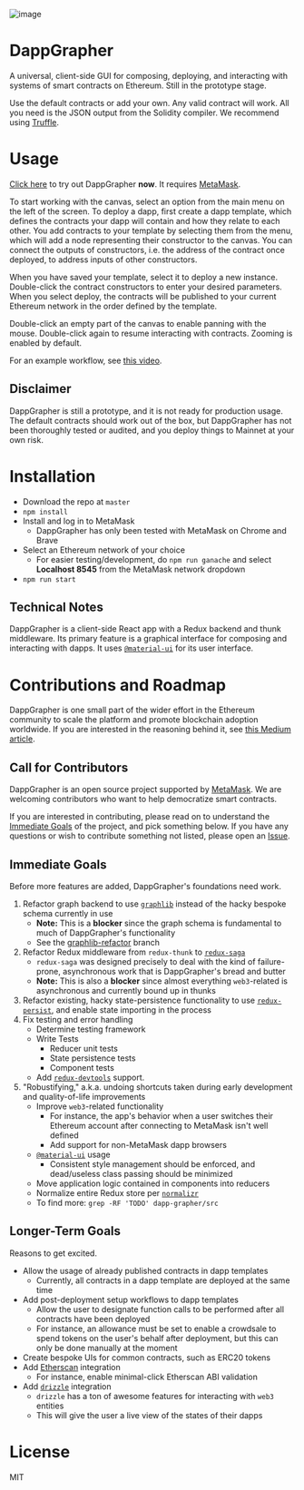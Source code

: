 ![image](https://i.postimg.cc/524SRXbs/Dapp-Grapher-0-0-1.png)

# DappGrapher
A universal, client-side GUI for composing, deploying, and interacting with
systems of smart contracts on Ethereum. Still in the prototype stage.

Use the default contracts or add your own. Any valid contract will work.
All you need is the JSON output from the Solidity compiler. We recommend using [Truffle](https://www.npmjs.com/package/truffle).

# Usage
[Click here](https://rekmarks.github.io/dapp-grapher/) to try out DappGrapher **now**. It requires [MetaMask](https://metamask.io).

To start working with the canvas, select an option from the main menu on the left of the screen. To deploy a dapp, first create a dapp template, which defines the contracts your dapp will contain and how they relate to each other. You add contracts to your template by selecting them from the menu, which will add a node representing their constructor to the canvas. You can connect the outputs of constructors, i.e. the address of the contract once deployed, to address inputs of other constructors.

When you have saved your template, select it to deploy a new instance. Double-click the contract constructors to enter your desired parameters. When you select deploy, the contracts will be published to your current Ethereum network in the order defined by the template.

Double-click an empty part of the canvas to enable panning with the mouse. Double-click again to resume interacting with contracts. Zooming is enabled by default.

For an example workflow, see [this video](https://www.youtube.com/watch?v=I9MR9Cba9is).

## Disclaimer
DappGrapher is still a prototype, and it is not ready for production usage. The default contracts should work out of the box, but DappGrapher has not been thoroughly tested or audited, and you deploy things to Mainnet at your own risk.

# Installation
- Download the repo at `master`
- `npm install`
- Install and log in to MetaMask
  - DappGrapher has only been tested with MetaMask on Chrome and Brave
- Select an Ethereum network of your choice
  - For easier testing/development, do `npm run ganache` and select
  **Localhost 8545** from the MetaMask network dropdown
- `npm run start`

## Technical Notes
DappGrapher is a client-side React app with a Redux backend and thunk middleware. Its primary feature is a graphical interface for composing and interacting with dapps. It uses [`@material-ui`](https://www.npmjs.com/package/@material-ui/core) for its user interface.

# Contributions and Roadmap

DappGrapher is one small part of the wider effort in the Ethereum community to
scale the platform and promote blockchain adoption worldwide. If you are
interested in the reasoning behind it, see [this Medium article](https://medium.com/pennblockchain/the-case-for-graphical-smart-contract-editors-8e721cdcde93).

## Call for Contributors

DappGrapher is an open source project supported by [MetaMask](https://github.com/MetaMask).
We are welcoming contributors who want to help democratize smart contracts.

If you are interested in contributing, please read on to understand the [Immediate Goals](#immediate-goals) of the project,
and pick something below. If you have any questions or wish to contribute something not listed, please open an [Issue](https://github.com/rekmarks/dapp-grapher/issues).

## Immediate Goals

Before more features are added, DappGrapher's foundations need work. 

1. Refactor graph backend to use [`graphlib`](https://www.npmjs.com/package/graphlib) instead of the hacky bespoke schema currently in use
	- **Note:** This is a **blocker** since the graph schema is fundamental to much of DappGrapher's functionality
	- See the [graphlib-refactor](https://github.com/rekmarks/dapp-grapher/tree/graphlib-refactor) branch
2. Refactor Redux middleware from `redux-thunk` to [`redux-saga`](https://www.npmjs.com/package/redux-saga)
	- `redux-saga` was designed precisely to deal with the kind of failure-prone, asynchronous work that is DappGrapher's bread and butter
	- **Note:** This is also a **blocker** since almost everything `web3`-related is asynchronous and currently bound up in thunks
3. Refactor existing, hacky state-persistence functionality to use [`redux-persist`](https://www.npmjs.com/package/redux-persist), and enable state importing in the process
4. Fix testing and error handling
	- Determine testing framework
	- Write Tests
		- Reducer unit tests
		- State persistence tests
		- Component tests
	- Add [`redux-devtools`](https://github.com/reduxjs/redux-devtools) support.
5. "Robustifying," a.k.a. undoing shortcuts taken during early development and quality-of-life improvements
	- Improve `web3`-related functionality
		- For instance, the app's behavior when a user switches their Ethereum account after connecting to MetaMask isn't well defined
		- Add support for non-MetaMask dapp browsers
	- [`@material-ui`](https://www.npmjs.com/package/@material-ui/core) usage
		- Consistent style management should be enforced, and dead/useless class passing should be minimized
	- Move application logic contained in components into reducers
	- Normalize entire Redux store per [`normalizr`](https://github.com/paularmstrong/normalizr )
	- To find more: `grep -RF 'TODO' dapp-grapher/src`

## Longer-Term Goals

Reasons to get excited.

- Allow the usage of already published contracts in dapp templates
	- Currently, all contracts in a dapp template are deployed at the same time
- Add post-deployment setup workflows to dapp templates
	- Allow the user to designate function calls to be performed after all contracts have been deployed
	- For instance, an allowance must be set to enable a crowdsale to spend tokens on the user's behalf after deployment, but this can only be done manually at the moment
- Create bespoke UIs for common contracts, such as ERC20 tokens
- Add [Etherscan](https://etherscan.io/) integration
	- For instance, enable minimal-click Etherscan ABI validation
- Add [`drizzle`](https://github.com/trufflesuite/drizzle) integration
	- `drizzle` has a ton of awesome features for interacting with `web3` entities
	- This will give the user a live view of the states of their dapps

# License

MIT
